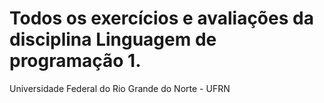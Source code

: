 Todos os exercícios e avaliações da disciplina Linguagem de programação 1.
==========================================================================

Universidade Federal do Rio Grande do Norte - UFRN
